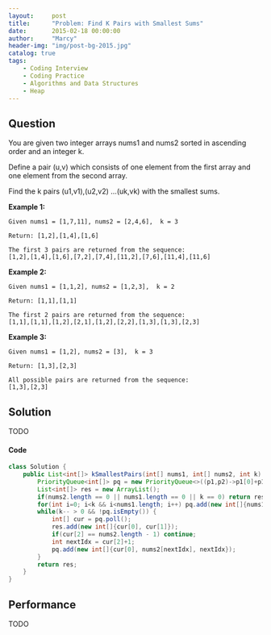 ```yaml
---
layout:     post
title:      "Problem: Find K Pairs with Smallest Sums"
date:       2015-02-18 00:00:00
author:     "Marcy"
header-img: "img/post-bg-2015.jpg"
catalog: true
tags:
    - Coding Interview
    - Coding Practice
    - Algorithms and Data Structures
    - Heap
---
```


## Question

You are given two integer arrays nums1 and nums2 sorted in ascending order and an integer k.

Define a pair (u,v) which consists of one element from the first array and one element from the second array.

Find the k pairs (u1,v1),(u2,v2) ...(uk,vk) with the smallest sums.

**Example 1:**
```
Given nums1 = [1,7,11], nums2 = [2,4,6],  k = 3

Return: [1,2],[1,4],[1,6]

The first 3 pairs are returned from the sequence:
[1,2],[1,4],[1,6],[7,2],[7,4],[11,2],[7,6],[11,4],[11,6]
```

**Example 2:**
```
Given nums1 = [1,1,2], nums2 = [1,2,3],  k = 2

Return: [1,1],[1,1]

The first 2 pairs are returned from the sequence:
[1,1],[1,1],[1,2],[2,1],[1,2],[2,2],[1,3],[1,3],[2,3]
```

**Example 3:**
```
Given nums1 = [1,2], nums2 = [3],  k = 3

Return: [1,3],[2,3]

All possible pairs are returned from the sequence:
[1,3],[2,3]
```

## Solution
TODO

#### Code
```java
class Solution {
    public List<int[]> kSmallestPairs(int[] nums1, int[] nums2, int k) {
        PriorityQueue<int[]> pq = new PriorityQueue<>((p1,p2)->p1[0]+p1[1]-p2[0]-p2[1]);
        List<int[]> res = new ArrayList();
        if(nums2.length == 0 || nums1.length == 0 || k == 0) return res;
        for(int i=0; i<k && i<nums1.length; i++) pq.add(new int[]{nums1[i], nums2[0], 0});
        while(k-- > 0 && !pq.isEmpty()) {
            int[] cur = pq.poll();
            res.add(new int[]{cur[0], cur[1]});
            if(cur[2] == nums2.length - 1) continue;
            int nextIdx = cur[2]+1;
            pq.add(new int[]{cur[0], nums2[nextIdx], nextIdx});
        }
        return res;
    }
}
```

## Performance
TODO